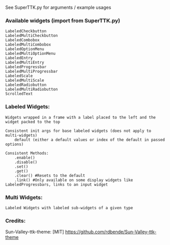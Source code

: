 See SuperTTK.py for arguments / example usages 

### Available widgets (import from SuperTTK.py)
	LabeledCheckbutton
	LabeledMultiCheckbutton
	LabeledCombobox
	LabeledMultiCombobox
	LabeledOptionMenu
	LabeledMultiOptionMenu
	LabeledEntry
	LabeledMultiEntry
	LabeledProgressbar
	LabeledMultiProgressbar
	LabeledScale
	LabeledMultiScale
	LabeledRadiobutton
	LabeledMultiRadiobutton
	ScrolledText

### Labeled Widgets:
	
	Widgets wrapped in a frame with a label placed to the left and the widget packed to the top

	Consistent init args for base labeled widgets (does not apply to multi-widgets)
		default (either a default values or index of the default in passed options)

	Consistent Methods:
		.enable()
		.disable()
		.set()
		.get()
		.clear() #Resets to the default
		.link() #Only available on some display widgets like LabeledProgressbars, links to an input widget

### Multi Widgets:
	Labeled Widgets with labeled sub-widgets of a given type



### Credits:

Sun-Valley-ttk-theme: [MIT] https://github.com/rdbende/Sun-Valley-ttk-theme